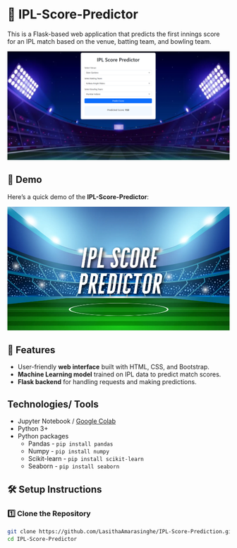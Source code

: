 # 🏏 IPL-Score-Predictor

This is a Flask-based web application that predicts the first innings score for an IPL match based on the venue, batting team, and bowling team.  

![Image](https://github.com/LasithaAmarasinghe/IPL-Score-Prediction/raw/main/static/ui.png)

## 🎥 Demo

Here’s a quick demo of the **IPL-Score-Predictor**:

[![▶️ Watch the demo](https://github.com/LasithaAmarasinghe/IPL-Score-Prediction/raw/main/static/thumbnail.png)](https://vimeo.com/1068352477/3408347730)

## 🚀 Features  
- User-friendly **web interface** built with HTML, CSS, and Bootstrap.  
- **Machine Learning model** trained on IPL data to predict match scores.  
- **Flask backend** for handling requests and making predictions.

## Technologies/ Tools

* Jupyter Notebook / [Google Colab](https://colab.research.google.com/)
* Python 3+
* Python packages
  * Pandas - `pip install pandas`
  * Numpy - `pip install numpy`
  * Scikit-learn - `pip install scikit-learn`
  * Seaborn - `pip install seaborn`
    
## 🛠️ Setup Instructions  

### 1️⃣ Clone the Repository  
```sh
git clone https://github.com/LasithaAmarasinghe/IPL-Score-Prediction.git
cd IPL-Score-Predictor
